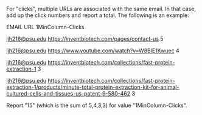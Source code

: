 

For "clicks", multiple URLs are associated with the same email. In that case, add up the click numbers and report a total. The following is an example:

EMAIL URL 1MinColumn-Clicks

ljh216@psu.edu	https://inventbiotech.com/pages/contact-us	5

ljh216@psu.edu	https://www.youtube.com/watch?v=W8BlE1Kwuec	4

ljh216@psu.edu	https://inventbiotech.com/collections/fast-protein-extraction-1	3

ljh216@psu.edu	https://inventbiotech.com/collections/fast-protein-extraction-1/products/minute-total-protein-extraction-kit-for-animal-cultured-cells-and-tissues-us-patent-9-580-462	3

Report "15" (which is the sum of 5,4,3,3) for value "1MinColumn-Clicks". 

